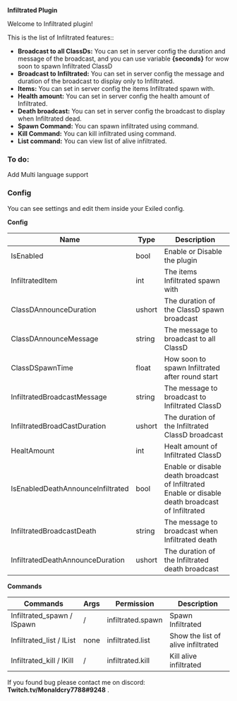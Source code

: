 

**Infiltrated Plugin**<br />

Welcome to Infiltrated plugin!

This is the list of Infiltrated features::

- **Broadcast to all ClassDs:** You can set in server config the duration and message of the broadcast, and you can use variable **{seconds}** for wow soon to spawn Infiltrated ClassD
- **Broadcast to Infiltrated:** You can set in server config the message and duration of the broadcast to display only to Infiltrated.
- **Items:** You can set in server config the items Infiltrated spawn with.
- **Health amount:** You can set in server config the health amount of Infiltrated.
- **Death broadcast:** You can set in server config the broadcast to display when Infiltrated dead.
- **Spawn Command:** You can spawn infiltrated using command.
- **Kill Command:** You can kill infiltrated using command.
- **List command:** You can view list of alive infiltrated.


### To do:

Add Multi language support

### Config

You can see settings and edit them inside your Exiled config.

**Config**

| Name  | Type | Description | 
| ------------- | ------------- | ------------- |
| IsEnabled  | bool  | Enable or Disable the plugin |
| InfiltratedItem  | int  | The items Infiltrated spawn with |
| ClassDAnnounceDuration  | ushort | The duration of the ClassD spawn broadcast |
| ClassDAnnounceMessage  | string  | The message to broadcast to all ClassD |
| ClassDSpawnTime  | float  | How soon to spawn Infiltrated after round start  |
| InfiltratedBroadcastMessage  | string  | The message to broadcast to Infiltrated ClassD  |
| InfiltratedBroadCastDuration  | ushort  | The duration of the Infiltrated ClassD broadcast  |
| HealtAmount  | int | Healt amount of Infiltrated ClassD  |
| IsEnabledDeathAnnounceInfiltrated  | bool | Enable or disable death broadcast of Infiltrated Enable or disable death broadcast of Infiltrated |
| InfiltratedBroadcastDeath  | string | The message to broadcast when Infiltrated death |
| InfiltratedDeathAnnounceDuration | ushort | The duration of the Infiltrated death broadcast |

**Commands**

| Commands  | Args | Permission | Description | 
| ------------- | ------------- | ------------- | ------------- |
| Infiltrated_spawn / ISpawn  | <player name>/<player id>  | infiltrated.spawn | Spawn Infiltrated |
| Infiltrated_list / IList  | none  | infiltrated.list | Show the list of alive infiltrated |
| Infiltrated_kill / IKill  | <player name>/<player id> | infiltrated.kill | Kill alive infiltrated |

If you found bug please contact me on discord: **Twitch.tv/Monaldcry7788#9248** .<br /><br />
